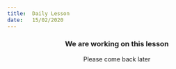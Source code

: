 ```yaml
---
title:  Daily Lesson
date:   15/02/2020
---
```


### <center>We are working on this lesson</center>
<center>Please come back later</center>